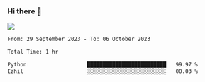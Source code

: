 ### Hi there 👋️

![](https://komarev.com/ghpvc/?username=Loner1024)

<!--START_SECTION:waka-->

```txt
From: 29 September 2023 - To: 06 October 2023

Total Time: 1 hr

Python                   █████████████████████████   99.97 %
Ezhil                    ░░░░░░░░░░░░░░░░░░░░░░░░░   00.03 %
```

<!--END_SECTION:waka-->




